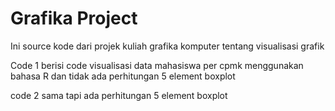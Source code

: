 # Grafika Project
Ini source kode dari projek kuliah grafika komputer tentang visualisasi grafik

Code 1 berisi code visualisasi data mahasiswa per cpmk menggunakan bahasa R dan tidak ada perhitungan 5 element boxplot

code 2 sama tapi ada perhitungan 5 element boxplot
